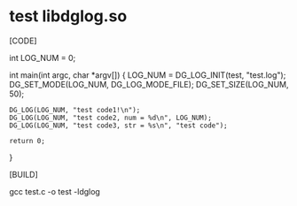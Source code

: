 # test libdglog.so

[CODE]

int LOG_NUM = 0;

int main(int argc, char *argv[])
{
    LOG_NUM = DG_LOG_INIT(test, "test.log");
    DG_SET_MODE(LOG_NUM, DG_LOG_MODE_FILE);
    DG_SET_SIZE(LOG_NUM, 50);

    DG_LOG(LOG_NUM, "test code1!\n");
    DG_LOG(LOG_NUM, "test code2, num = %d\n", LOG_NUM);
    DG_LOG(LOG_NUM, "test code3, str = %s\n", "test code");

    return 0;
}

[BUILD]

gcc test.c -o test -ldglog
